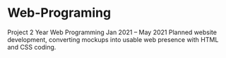 # Web-Programing

Project 2 Year Web Programming 
Jan 2021 – May 2021
Planned website development, converting mockups into usable web presence with HTML and CSS coding. 
